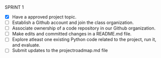 SPRINT 1
- [x] Have a approved project topic.
- [ ] Establish a Github account and join the class organization.
- [ ] Associate ownership of a code repository in our Github organization.
- [ ] Make edits and committed changes in a README.md file.
- [ ] Explore atleast one existing Python code related to the project, run it, and evaluate.
- [ ] Submit updates to the projectroadmap.md file
